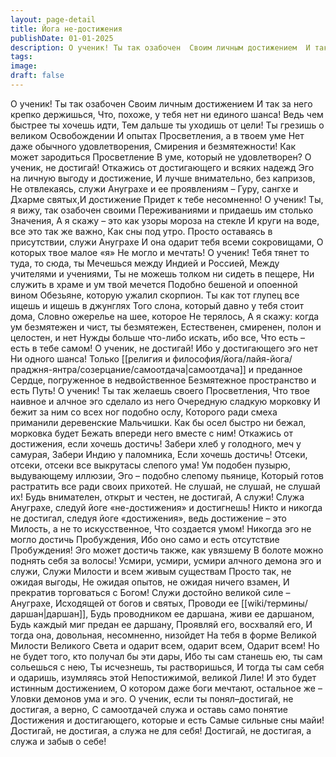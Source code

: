 ```yaml
---
layout: page-detail
title: Йога не-достижения
publishDate: 01-01-2025
description: О ученик! Ты так озабочен  Своим личным достижением  И так за него крепко держишься,  Что, похоже, у тебя нет ни единого шанса!  Ведь чем быстрее ты хочешь идти,  Тем дальше ты уходишь от цели!
tags:
image:
draft: false
---
```

О ученик! Ты так озабочен  Своим личным достижением  И так за него крепко держишься,  Что, похоже, у тебя нет ни единого шанса!  Ведь чем быстрее ты хочешь идти,  Тем дальше ты уходишь от цели!  Ты грезишь о великом Освобождении  И опытах Просветления, а в твоем уме  Нет даже обычного удовлетворения,  Смирения и безмятежности!  Как может зародиться Просветление  В уме, который не удовлетворен?  О ученик, не достигай!  Откажись от достигающего и всяких надежд  Эго на личную выгоду и достижение,  И лучше внимательно, без капризов,  Не отвлекаясь, служи Ануграхе и ее проявлениям –  Гуру, сангхе и Дхарме святых,И достижение  Придет к тебе несомненно!  О ученик! Ты, я вижу, так озабочен своими  Переживаниями и придаешь им столько  Значения,  А я скажу – это как узоры мороза на стекле  И круги на воде, все это так же важно,  Как сны под утро.  Просто оставаясь в присутствии, служи Ануграхе  И она одарит тебя всеми сокровищами,  О которых твое малое «я»  Не могло и мечтать!  О ученик! Тебя тянет то туда, то сюда, ты  Мечешься между Индией и Россией,  Между учителями и учениями,  Ты не можешь толком ни сидеть в пещере,  Ни служить в храме и ум твой мечется  Подобно бешеной и опоенной вином  Обезьяне, которую ужалил скорпион.  Ты как тот глупец все ищешь и ищешь в джунглях  Того слона, который давно у тебя стоит дома,  Словно ожерелье на шее, которое  Не терялось,  А я скажу: когда ум безмятежен и чист, ты безмятежен,  Естественен, смиренен, полон и целостен, и нет  Нужды больше что-либо искать, ибо все,  Что есть – есть в тебе самом!  О ученик, не достигай! Ибо у достигающего эго нет  Ни одного шанса! Только [[религия и философия/йога/лайя-йога/праджня-янтра/созерцание/самоотдача|самоотдача]] и преданное  Сердце, погруженное в недвойственное  Безмятежное пространство и есть Путь!  О ученик! Ты так желаешь своего Просветления,  Что твое наивное и алчное эго сделало из него  Очередную сладкую морковку  И бежит за ним со всех ног подобно ослу,  Которого ради смеха приманили деревенские  Мальчишки.  Как бы осел быстро ни бежал, морковка будет  Бежать впереди него вместе с ним!  Откажись от достижения, если хочешь достичь!  Забери хлеб у голодного, меч у самурая,  Забери Индию у паломника,  Если хочешь достичь!  Отсеки, отсеки, отсеки все выкрутасы слепого ума!  Ум подобен пузырю, выдувающему иллюзии,  Эго – подобно слепому пьянице,  Который готов растратить все ради своих прихотей.  Не слушай, не слушай, не слушай их!  Будь внимателен, открыт и честен, не достигай,  А служи! Служа Ануграхе, следуй йоге  «не-достижения» и достигнешь!  Никто и никогда не достигал, следуя йоге  «достижения», ведь достижение – это  Милость, а не то искусственное,  Что создается умом!  Никогда эго не могло достичь Пробуждения,  Ибо оно само и есть отсутствие Пробуждения!  Эго может достичь также, как увязшему  В болоте можно поднять себя за волосы!  Усмири, усмири, усмири алчного демона эго и служи,  Служи Милости и всем живым существам  Просто так, не ожидая выгоды,  Не ожидая опытов, не ожидая ничего взамен,  И прекратив торговаться с Богом!  Служи достойно великой силе – Ануграхе,  Исходящей от богов и святых,  Проводи ее [[wiki/термины/даршан|даршан]],  Будь проводником ее даршана, живи ее даршаном,  Будь каждый миг предан ее даршану,  Проявляй его, восхваляй его,  И тогда она, довольная, несомненно, низойдет  На тебя в форме Великой Милости Великого  Света и одарит всем, одарит всем,  Одарит всем!  Но не будет того, кто получал бы эти дары,  Ибо ты сам станешь ею, ты сам сольешься с нею,  Ты исчезнешь, ты растворишься,  И тогда ты сам себя и одаришь, изумляясь этой  Непостижимой, великой Лиле!  И это будет истинным достижением,  О котором даже боги мечтают, остальное же –  Уловки демонов ума и эго.  О ученик, если ты понял–достигай, не достигая, а верно,  С самоотдачей служа и оставь само понятие  Достижения и достигающего, которые и есть  Самые сильные сны майи!  Достигай, не достигая, а служа не для себя!  Достигай, не достигая, а служа и забыв о себе!

